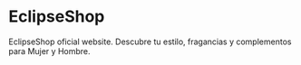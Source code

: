 # EclipseShop

EclipseShop oficial website. Descubre tu estilo, fragancias y complementos para Mujer y Hombre.
